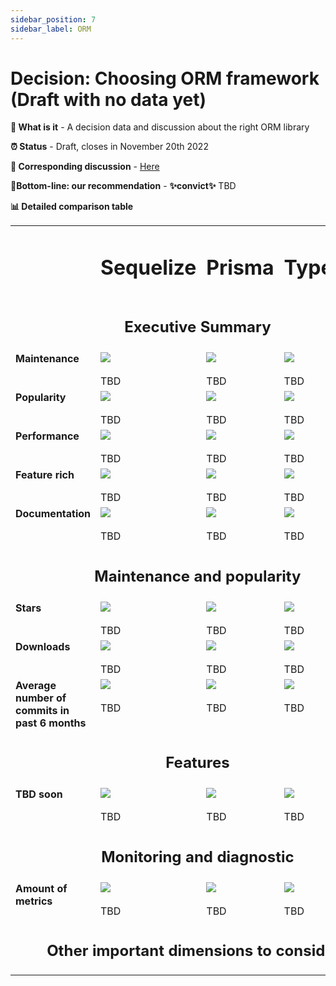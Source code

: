 ```yaml
---
sidebar_position: 7
sidebar_label: ORM
---
```


# Decision: Choosing ORM framework (Draft with no data yet)

**📔 What is it** - A decision data and discussion about the right ORM library

**⏰ Status** - Draft, closes in November 20th 2022

**📁 Corresponding discussion** - [Here](https://github.com/practicajs/practica/issues/235)

**🎯Bottom-line: our recommendation** - **✨convict✨** TBD

**📊 Detailed comparison table**

<table valign="top">
  <tr>
    <td></td>
    <td><h1>Sequelize</h1></td>
    <td><h1>Prisma</h1></td>
    <td><h1>TypeORM</h1></td>
  </tr>
  <tr>
    <td colspan="4" align="center"><h2>Executive Summary</h2></td>
  </tr>
  <tr valign="top">
    <td><b>Maintenance</b></td>
    <td><img src="/img/docs/decisions/full.png"/><br/><br/>TBD</td>
    <td><img src="/img/docs/decisions/full.png"/><br/><br/>TBD</td>
<td><img src="/img/docs/decisions/partial.png"/><br/><br/>TBD</td>
  </tr>
  <tr valign="top">
    <td><b>Popularity</b></td>
    <td><img src="/img/docs/decisions/partial.png"/><br/><br/>TBD</td>
    <td><img src="/img/docs/decisions/almost-full.png"/><br/><br/>TBD</td>
    <td><img src="/img/docs/decisions/full.png"/><br/><br/>TBD</td>
  </tr>
  <tr valign="top">
    <td><b>Performance</b></td>
    <td><img src="/img/docs/decisions/partial.png"/><br/><br/>TBD</td>
    <td><img src="/img/docs/decisions/almost-full.png"/><br/><br/>TBD</td>
    <td><img src="/img/docs/decisions/full.png"/><br/><br/>TBD</td>
  </tr>
  <tr valign="top">
    <td><b>Feature rich</b><br/></td>
    <td><img src="/img/docs/decisions/full.png"/><br/><br/>TBD</td>
    <td><img src="/img/docs/decisions/full.png"/><br/><br/>TBD</td>
    <td><img src="/img/docs/decisions/almost-full.png"/><br/><br/>TBD</td>
  </tr>
  <tr valign="top">
    <td><b>Documentation</b><br/></td>
    <td><img src="/img/docs/decisions/full.png"/><br/><br/>TBD</td>
    <td><img src="/img/docs/decisions/full.png"/><br/><br/>TBD</td>
    <td><img src="/img/docs/decisions/almost-full.png"/><br/><br/>TBD</td>
  </tr>
  <tr>
    <td colspan="4" align="center"><h2>Maintenance and popularity</h2></td>
  </tr>
  <tr valign="top">
    <td><b>Stars</b></td>
    <td><img src="/img/docs/decisions/full.png"/><br/><br/>TBD</td>
    <td><img src="/img/docs/decisions/full.png"/><br/><br/>TBD</td>
<td><img src="/img/docs/decisions/partial.png"/><br/><br/>TBD</td>
  </tr>
  <tr valign="top">
    <td><b>Downloads</b></td>
    <td><img src="/img/docs/decisions/partial.png"/><br/><br/>TBD</td>
    <td><img src="/img/docs/decisions/almost-full.png"/><br/><br/>TBD</td>
    <td><img src="/img/docs/decisions/full.png"/><br/><br/>TBD</td>
  </tr>
  <tr valign="top">
    <td><b>Average number of commits in past 6 months</b></td>
    <td><img src="/img/docs/decisions/partial.png"/><br/><br/>TBD</td>
    <td><img src="/img/docs/decisions/almost-full.png"/><br/><br/>TBD</td>
    <td><img src="/img/docs/decisions/full.png"/><br/><br/>TBD</td>
  </tr>
  <tr>
    <td colspan="4" align="center"><h2>Features</h2></td>
  </tr>
  <tr valign="top">
    <td><b>TBD soon</b></td>
    <td><img src="/img/docs/decisions/full.png"/><br/><br/>TBD</td>
    <td><img src="/img/docs/decisions/full.png"/><br/><br/>TBD</td>
<td><img src="/img/docs/decisions/partial.png"/><br/><br/>TBD</td>
  </tr>
  <tr>
    <td colspan="4" align="center"><h2>Monitoring and diagnostic</h2></td>
  </tr>
  <tr valign="top">
    <td><b>Amount of metrics</b></td>
    <td><img src="/img/docs/decisions/full.png"/><br/><br/>TBD</td>
    <td><img src="/img/docs/decisions/full.png"/><br/><br/>TBD</td>
<td><img src="/img/docs/decisions/partial.png"/><br/><br/>TBD</td>
<tr><td colspan="4" align="center"><h2>Other important dimensions to consider?</h2></td></tr></table>